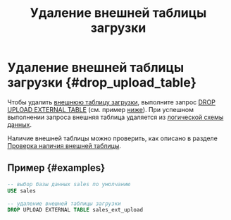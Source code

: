 ﻿---
layout: default
title: Удаление внешней таблицы загрузки
nav_order: 11
parent: Управление схемой данных
grand_parent: Работа с системой
has_children: false
---

# Удаление внешней таблицы загрузки {#drop_upload_table}

Чтобы удалить [внешнюю таблицу загрузки](../../../overview/main_concepts/external_table/external_table.md), 
выполните запрос [DROP UPLOAD EXTERNAL TABLE](../../../reference/sql_plus_requests/DROP_UPLOAD_EXTERNAL_TABLE/DROP_UPLOAD_EXTERNAL_TABLE.md) 
(см. пример [ниже](#examples)). При успешном выполнении запроса внешняя таблица удаляется из 
[логической схемы данных](../../../overview/main_concepts/logical_schema/logical_schema.md).

Наличие внешней таблицы можно проверить, как описано в разделе [Проверка наличия внешней таблицы](../entity_presence_check/entity_presence_check.md#ext_table_check).

## Пример {#examples}

```sql
-- выбор базы данных sales по умолчанию
USE sales

-- удаление внешней таблицы загрузки
DROP UPLOAD EXTERNAL TABLE sales_ext_upload
```